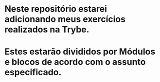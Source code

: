 # Neste repositório estarei adicionando meus exercícios realizados na Trybe.
# Estes estarão divididos por Módulos e blocos de acordo com o assunto especificado.
